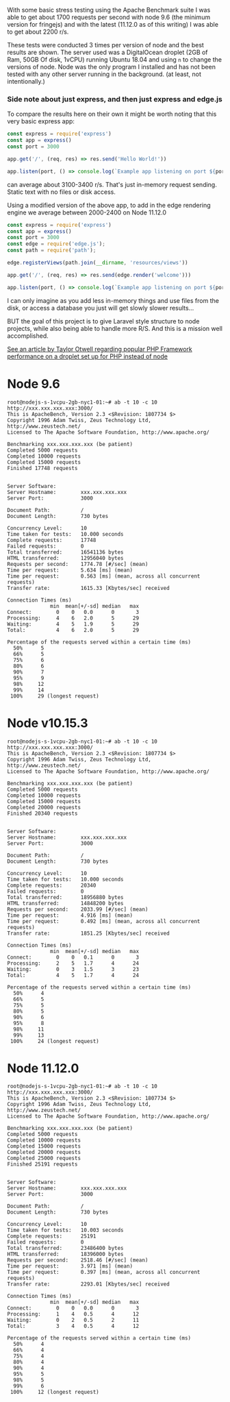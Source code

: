 With some basic stress testing using the Apache Benchmark suite I was able to get about 1700 requests per second with node 9.6 (the minimum version for fringejs) and with the latest (11.12.0 as of this writing) I was able to get about 2200 r/s.

These tests were conducted 3 times per version of node and the best results are shown. The server used was a DigitalOcean droplet (2GB of Ram, 50GB Of disk, 1vCPU) running Ubuntu 18.04 and using `n` to change the versions of node. Node was the only program I installed and has not been tested with any other server running in the background. (at least, not intentionally.)

### Side note about just express, and then just express and edge.js
To compare the results here on their own it might be worth noting that this very basic express app:
```js
const express = require('express')
const app = express()
const port = 3000

app.get('/', (req, res) => res.send('Hello World!'))

app.listen(port, () => console.log(`Example app listening on port ${port}!`))
```
can average about 3100-3400 r/s. That's just in-memory request sending. Static text with no files or disk access.

Using a modified version of the above app, to add in the edge rendering engine we average between 2000-2400 on Node 11.12.0 
```js
const express = require('express')
const app = express()
const port = 3000
const edge = require('edge.js');
const path = require('path');

edge.registerViews(path.join(__dirname, 'resources/views'))

app.get('/', (req, res) => res.send(edge.render('welcome')))

app.listen(port, () => console.log(`Example app listening on port ${port}!`))
```

I can only imagine as you add less in-memory things and use files from the disk, or access a database you just will get slowly slower results... 

BUT the goal of this project is to give Laravel style structure to node projects, while also being able to handle more R/S. And this is a mission well accomplished.

[See an article by Taylor Otwell regarding popular PHP Framework performance on a droplet set up for PHP instead of node](https://medium.com/@taylorotwell/benchmarking-laravel-symfony-zend-2c01c2b270f8) 
 
# Node 9.6
```
root@nodejs-s-1vcpu-2gb-nyc1-01:~# ab -t 10 -c 10 http://xxx.xxx.xxx.xxx:3000/
This is ApacheBench, Version 2.3 <$Revision: 1807734 $>
Copyright 1996 Adam Twiss, Zeus Technology Ltd, http://www.zeustech.net/
Licensed to The Apache Software Foundation, http://www.apache.org/

Benchmarking xxx.xxx.xxx.xxx (be patient)
Completed 5000 requests
Completed 10000 requests
Completed 15000 requests
Finished 17748 requests


Server Software:        
Server Hostname:        xxx.xxx.xxx.xxx
Server Port:            3000

Document Path:          /
Document Length:        730 bytes

Concurrency Level:      10
Time taken for tests:   10.000 seconds
Complete requests:      17748
Failed requests:        0
Total transferred:      16541136 bytes
HTML transferred:       12956040 bytes
Requests per second:    1774.78 [#/sec] (mean)
Time per request:       5.634 [ms] (mean)
Time per request:       0.563 [ms] (mean, across all concurrent requests)
Transfer rate:          1615.33 [Kbytes/sec] received

Connection Times (ms)
              min  mean[+/-sd] median   max
Connect:        0    0   0.0      0       3
Processing:     4    6   2.0      5      29
Waiting:        4    5   1.9      5      29
Total:          4    6   2.0      5      29

Percentage of the requests served within a certain time (ms)
  50%      5
  66%      5
  75%      6
  80%      6
  90%      7
  95%      9
  98%     12
  99%     14
 100%     29 (longest request)
```

# Node v10.15.3
```
root@nodejs-s-1vcpu-2gb-nyc1-01:~# ab -t 10 -c 10 http://xxx.xxx.xxx.xxx:3000/
This is ApacheBench, Version 2.3 <$Revision: 1807734 $>
Copyright 1996 Adam Twiss, Zeus Technology Ltd, http://www.zeustech.net/
Licensed to The Apache Software Foundation, http://www.apache.org/

Benchmarking xxx.xxx.xxx.xxx (be patient)
Completed 5000 requests
Completed 10000 requests
Completed 15000 requests
Completed 20000 requests
Finished 20340 requests


Server Software:        
Server Hostname:        xxx.xxx.xxx.xxx
Server Port:            3000

Document Path:          /
Document Length:        730 bytes

Concurrency Level:      10
Time taken for tests:   10.000 seconds
Complete requests:      20340
Failed requests:        0
Total transferred:      18956880 bytes
HTML transferred:       14848200 bytes
Requests per second:    2033.99 [#/sec] (mean)
Time per request:       4.916 [ms] (mean)
Time per request:       0.492 [ms] (mean, across all concurrent requests)
Transfer rate:          1851.25 [Kbytes/sec] received

Connection Times (ms)
              min  mean[+/-sd] median   max
Connect:        0    0   0.1      0       3
Processing:     2    5   1.7      4      24
Waiting:        0    3   1.5      3      23
Total:          4    5   1.7      4      24

Percentage of the requests served within a certain time (ms)
  50%      4
  66%      5
  75%      5
  80%      5
  90%      6
  95%      8
  98%     11
  99%     13
 100%     24 (longest request)
```

# Node 11.12.0
``` 
root@nodejs-s-1vcpu-2gb-nyc1-01:~# ab -t 10 -c 10 http://xxx.xxx.xxx.xxx:3000/
This is ApacheBench, Version 2.3 <$Revision: 1807734 $>
Copyright 1996 Adam Twiss, Zeus Technology Ltd, http://www.zeustech.net/
Licensed to The Apache Software Foundation, http://www.apache.org/

Benchmarking xxx.xxx.xxx.xxx (be patient)
Completed 5000 requests
Completed 10000 requests
Completed 15000 requests
Completed 20000 requests
Completed 25000 requests
Finished 25191 requests


Server Software:        
Server Hostname:        xxx.xxx.xxx.xxx
Server Port:            3000

Document Path:          /
Document Length:        730 bytes

Concurrency Level:      10
Time taken for tests:   10.003 seconds
Complete requests:      25191
Failed requests:        0
Total transferred:      23486400 bytes
HTML transferred:       18396000 bytes
Requests per second:    2518.46 [#/sec] (mean)
Time per request:       3.971 [ms] (mean)
Time per request:       0.397 [ms] (mean, across all concurrent requests)
Transfer rate:          2293.01 [Kbytes/sec] received

Connection Times (ms)
              min  mean[+/-sd] median   max
Connect:        0    0   0.0      0       3
Processing:     1    4   0.5      4      12
Waiting:        0    2   0.5      2      11
Total:          3    4   0.5      4      12

Percentage of the requests served within a certain time (ms)
  50%      4
  66%      4
  75%      4
  80%      4
  90%      4
  95%      5
  98%      5
  99%      6
 100%     12 (longest request)
```